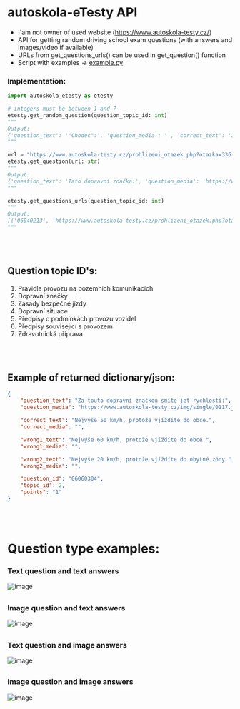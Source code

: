 # autoskola-eTesty API

- I'am not owner of used website (https://www.autoskola-testy.cz/)
- API for getting random driving school exam questions (with answers and images/video if available)
- URLs from get_questions_urls() can be used in get_question() function
- Script with examples -> [example.py](https://github.com/RxiPland/autoskola_eTesty_API/blob/main/example.py)

### Implementation:
```py
import autoskola_etesty as etesty

# integers must be between 1 and 7
etesty.get_random_question(question_topic_id: int)
"""
Output:
{'question_text': '"Chodec":', 'question_media': '', 'correct_text': 'Je i osoba, která se pohybuje na kolečkových bruslích nebo obdobném sportovním vybavení.', 'correct_media': '', 'wrong1_text': 'Není osoba, která se pohybuje na lyžích, kolečkových bruslích nebo obdobném sportovním vybavení.', 'wrong1_media': '', 'wrong2_text': 'Je výhradně kráčející osoba.', 'wrong2_media': '', 'question_id': '10060002', 'topic_id': 1, 'points': '2'}
"""

url = "https://www.autoskola-testy.cz/prohlizeni_otazek.php?otazka=336-tato_dopravni_znacka_upozornuje_na_misto_kde"
etesty.get_question(url: str)
"""
Output:
{'question_text': 'Tato dopravní značka:', 'question_media': 'https://www.autoskola-testy.cz/img/single/a19.jpg', 'correct_text': 'Upozorňuje na místo, kde cyklisté vjíždějí na vozovku nebo ji přejíždějí, anebo na úsek, kde se cyklisté často vyskytují.', 'correct_media': '', 'wrong1_text': 'Přikazuje cyklistům užít v daném směru takto označeného pruhu nebo stezky.', 'wrong1_media': '', 'wrong2_text': 'Zakazuje vjezd cyklistům a jízdu na jízdním kole. Vedení jízdního kola cyklistou je povoleno.', 'wrong2_media': '', 'question_id': '06050211', 'topic_id': 2, 'points': '1'}
"""

etesty.get_questions_urls(question_topic_id: int)
"""
Output:
[('06040213', 'https://www.autoskola-testy.cz/prohlizeni_otazek.php?otazka=811-zraneny_si_po_dopravni_nehode_stezuje_na_bolesti_bricha_a_pocit_zizne'), ('06050284', 'https://www.autoskola-testy.cz/prohlizeni_otazek.php?otazka=813-prvni_pomoc_je_povinen_poskytnout'), ('06060268', 'https://www.autoskola-testy.cz/prohlizeni_otazek.php?otazka=834-hrozi_trestni_postih_pokud_neposkytnete_prvni_pomoc'), ...
"""
```

<br></br>

## Question topic ID's:
1) Pravidla provozu na pozemních komunikacích
2) Dopravní značky
3) Zásady bezpečné jízdy
4) Dopravní situace
5) Předpisy o podmínkách provozu vozidel
6) Předpisy související s provozem
7) Zdravotnická příprava

<br></br>

## Example of returned dictionary/json:
```json
{
    "question_text": "Za touto dopravní značkou smíte jet rychlostí:",
    "question_media": "https://www.autoskola-testy.cz/img/single/0117.jpg",

    "correct_text": "Nejvýše 50 km/h, protože vjíždíte do obce.",
    "correct_media": "",

    "wrong1_text": "Nejvýše 60 km/h, protože vjíždíte do obce.",
    "wrong1_media": "",

    "wrong2_text": "Nejvýše 20 km/h, protože vjíždíte do obytné zóny.",
    "wrong2_media": "",

    "question_id": "06060304",
    "topic_id": 2,
    "points": "1"
}
```
<br></br>

# Question type examples:
### Text question and text answers
![image](https://user-images.githubusercontent.com/82058894/229222391-3b293da2-5160-42c9-acbe-6760db31ba75.png)
##
### Image question and text answers
![image](https://user-images.githubusercontent.com/82058894/229223445-d1571559-5314-4a6a-9c9c-972bdba6608f.png)
##
### Text question and image answers
![image](https://user-images.githubusercontent.com/82058894/229223171-c5835064-6c8d-4a3a-a5b2-b77edb00d647.png)
##
### Image question and image answers
![image](https://user-images.githubusercontent.com/82058894/230226675-3756f168-29ef-494b-8c28-43591cf6ecfd.png)
